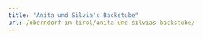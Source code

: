 ```yaml
---
title: "Anita und Silvia's Backstube"
url: /oberndorf-in-tirol/anita-und-silvias-backstube/
---
```

